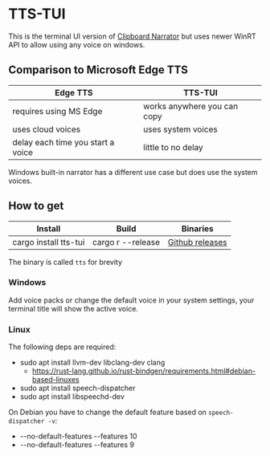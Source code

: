 # TTS-TUI

This is the terminal UI version of [Clipboard Narrator](https://github.com/lesleyrs/clipboard-narrator) but uses newer WinRT API to allow using any voice on windows.

## Comparison to Microsoft Edge TTS
Edge TTS | TTS-TUI
|---|---|
requires using MS Edge | works anywhere you can copy
uses cloud voices | uses system voices
delay each time you start a voice | little to no delay

Windows built-in narrator has a different use case but does use the system voices.

## How to get
Install | Build | Binaries
|---|---|---|
cargo install tts-tui | cargo r --release | [Github releases](../../releases/latest)

The binary is called `tts` for brevity

### Windows
Add voice packs or change the default voice in your system settings, your terminal title will show the active voice.

### Linux
The following deps are required:
- sudo apt install llvm-dev libclang-dev clang
  - https://rust-lang.github.io/rust-bindgen/requirements.html#debian-based-linuxes
- sudo apt install speech-dispatcher
- sudo apt install libspeechd-dev

On Debian you have to change the default feature based on `speech-dispatcher -v`:
  - --no-default-features --features 10
  - --no-default-features --features 9
